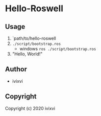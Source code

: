 # Hello-Roswell

## Usage

1. `path/to/hello-roswell
1. `./script/bootstrap.ros`
    - windows `ros ./script/bootstrap.ros`
1. "Hello, World!"

## Author

* ivixvi

## Copyright

Copyright (c) 2020 ivixvi
